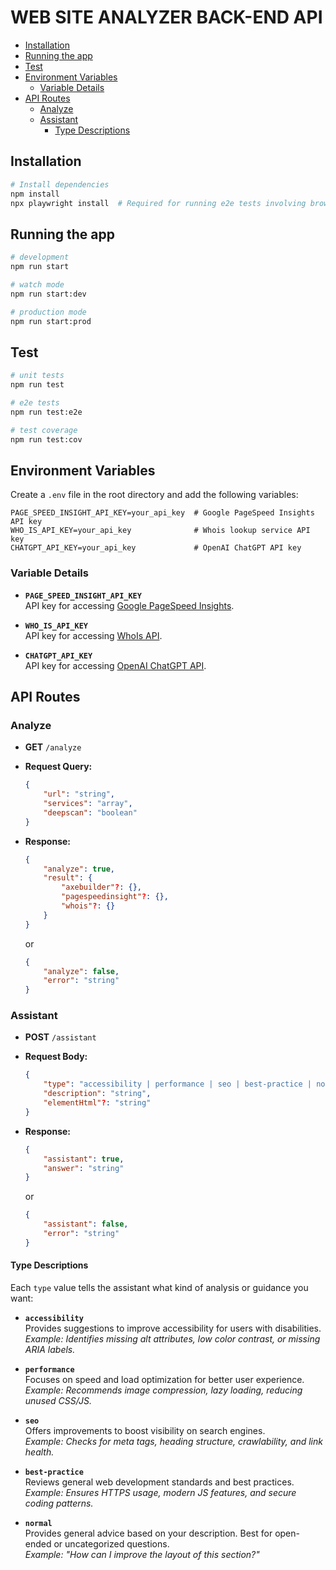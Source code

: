# WEB SITE ANALYZER BACK-END API

- [Installation](#installation)
- [Running the app](#running-the-app)
- [Test](#test)
- [Environment Variables](#environment-variables)
    - [Variable Details](#variable-details)
- [API Routes](#api-routes)
    - [Analyze](#analyze)
    - [Assistant](#assistant)
        - [Type Descriptions](#type-descriptions)

## Installation

```bash
# Install dependencies
npm install
npx playwright install  # Required for running e2e tests involving browser automation
```

## Running the app

```bash
# development
npm run start

# watch mode
npm run start:dev

# production mode
npm run start:prod
```

## Test

```bash
# unit tests
npm run test

# e2e tests
npm run test:e2e

# test coverage
npm run test:cov
```

## Environment Variables

Create a `.env` file in the root directory and add the following variables:

```
PAGE_SPEED_INSIGHT_API_KEY=your_api_key  # Google PageSpeed Insights API key
WHO_IS_API_KEY=your_api_key              # Whois lookup service API key
CHATGPT_API_KEY=your_api_key             # OpenAI ChatGPT API key
```

### Variable Details

- **`PAGE_SPEED_INSIGHT_API_KEY`**  
  API key for accessing [Google PageSpeed Insights](https://developers.google.com/speed/docs/insights/v5/get-started).

- **`WHO_IS_API_KEY`**  
  API key for accessing [WhoIs API](https://whoisjson.com/).

- **`CHATGPT_API_KEY`**  
  API key for accessing [OpenAI ChatGPT API](https://platform.openai.com/account/api-keys).

## API Routes

### Analyze

- **GET** `/analyze`
- **Request Query:**
    ```json
    {
        "url": "string",
        "services": "array",
        "deepscan": "boolean"
    }
    ```
- **Response:**

    ```json
    {
        "analyze": true,
        "result": {
            "axebuilder"?: {},
            "pagespeedinsight"?: {},
            "whois"?: {}
        }
    }
    ```

    or

    ```json
    {
        "analyze": false,
        "error": "string"
    }
    ```

### Assistant

- **POST** `/assistant`
- **Request Body:**

    ```json
    {
        "type": "accessibility | performance | seo | best-practice | normal",
        "description": "string",
        "elementHtml"?: "string"
    }
    ```

- **Response:**
    ```json
    {
        "assistant": true,
        "answer": "string"
    }
    ```
    or
    ```json
    {
        "assistant": false,
        "error": "string"
    }
    ```

#### Type Descriptions

Each `type` value tells the assistant what kind of analysis or guidance you want:

- **`accessibility`**  
  Provides suggestions to improve accessibility for users with disabilities.  
  _Example: Identifies missing alt attributes, low color contrast, or missing ARIA labels._

- **`performance`**  
  Focuses on speed and load optimization for better user experience.  
  _Example: Recommends image compression, lazy loading, reducing unused CSS/JS._

- **`seo`**  
  Offers improvements to boost visibility on search engines.  
  _Example: Checks for meta tags, heading structure, crawlability, and link health._

- **`best-practice`**  
  Reviews general web development standards and best practices.  
  _Example: Ensures HTTPS usage, modern JS features, and secure coding patterns._

- **`normal`**  
  Provides general advice based on your description. Best for open-ended or uncategorized questions.  
  _Example: "How can I improve the layout of this section?"_
